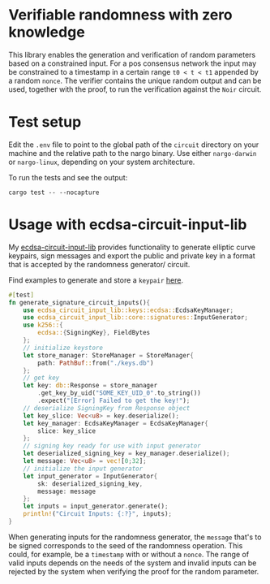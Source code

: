 # Verifiable randomness with zero knowledge

This library enables the generation and verification of random parameters based on a constrained input.
For a pos consensus network the input may be constrained to a timestamp in a certain range `t0 < t < t1` appended by a random `nonce`.
The verifier contains the unique random output and can be used, together with the proof, to run the verification against the `Noir` circuit.

# Test setup
Edit the `.env` file to point to the global path of the `circuit` directory on your machine and the relative path to the nargo binary. Use either `nargo-darwin` or `nargo-linux`, depending on your system architecture.

To run the tests and see the output:
```
cargo test -- --nocapture

```

# Usage with ecdsa-circuit-input-lib

My [ecdsa-circuit-input-lib](https://github.com/jonas089/ecdsa-circuit-input-lib) provides functionality to generate elliptic curve keypairs, sign messages and export the public and private key in a format that is accepted by the randomness generator/ circuit.

Find examples to generate and store a `keypair` [here](https://github.com/jonas089/ecdsa-circuit-input-lib/blob/master/src/lib.rs).

```rust
#[test]
fn generate_signature_circuit_inputs(){
    use ecdsa_circuit_input_lib::keys::ecdsa::EcdsaKeyManager;
    use ecdsa_circuit_input_lib::core::signatures::InputGenerator;
    use k256::{
        ecdsa::{SigningKey}, FieldBytes
    };
    // initialize keystore
    let store_manager: StoreManager = StoreManager{
        path: PathBuf::from("./keys.db")
    };
    // get key
    let key: db::Response = store_manager
        .get_key_by_uid("SOME_KEY_UID_0".to_string())
        .expect("[Error] Failed to get the key!");
    // deserialize SigningKey from Response object
    let key_slice: Vec<u8> = key.deserialize();
    let key_manager: EcdsaKeyManager = EcdsaKeyManager{
        slice: key_slice
    };
    // signing key ready for use with input generator
    let deserialized_signing_key = key_manager.deserialize();
    let message: Vec<u8> = vec![0;32];
    // initialize the input generator
    let input_generator = InputGenerator{
        sk: deserialized_signing_key,
        message: message
    };
    let inputs = input_generator.generate();
    println!("Circuit Inputs: {:?}", inputs);
}
```

When generating inputs for the randomness generator, the `message` that's to be signed corresponds to the seed of the randomness operation. This could, for example, be a `timestamp` with or without a `nonce`. The range of valid inputs depends on the needs of the system and invalid inputs can be rejected by the system when verifying the proof for the random parameter.


